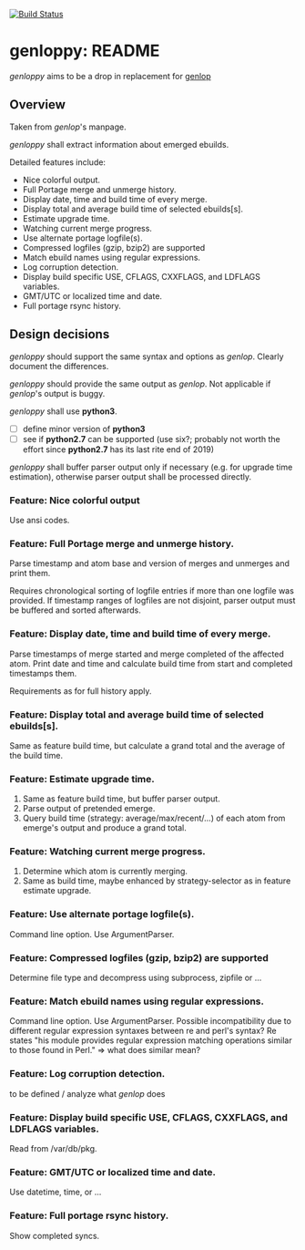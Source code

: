 [![Build Status](https://travis-ci.com/cklaucke/genloppy.svg?branch=devel)](https://travis-ci.com/cklaucke/genloppy)

# genloppy: README #

*genloppy* aims to be a drop in replacement for [genlop](https://github.com/gentoo-perl/genlop)

## Overview ##

Taken from *genlop*'s manpage.

*genloppy* shall extract information about emerged ebuilds.

Detailed features include:
-   Nice colorful output.
-   Full Portage merge and unmerge history.
-   Display date, time and build time of every merge.
-   Display total and average build time of selected ebuilds\[s\].
-   Estimate upgrade time.
-   Watching current merge progress.
-   Use alternate portage logfile(s).
-   Compressed logfiles (gzip, bzip2) are supported
-   Match ebuild names using regular expressions.
-   Log corruption detection.
-   Display build specific USE, CFLAGS, CXXFLAGS, and LDFLAGS variables.
-   GMT/UTC or localized time and date.
-   Full portage rsync history.

## Design decisions ##

*genloppy* should support the same syntax and options as *genlop*. Clearly document the differences.

*genloppy* should provide the same output as *genlop*. Not applicable if *genlop*'s output is buggy.

*genloppy* shall use **python3**.
-   [ ] define minor version of **python3**
-   [ ] see if **python2.7** can be supported (use six?; probably not worth the effort since **python2.7** has its last rite end of 2019)

*genloppy* shall buffer parser output only if necessary (e.g. for upgrade time estimation), otherwise parser output shall be processed directly.

### Feature: Nice colorful output ###

Use ansi codes.

### Feature: Full Portage merge and unmerge history. ###

Parse timestamp and atom base and version of merges and unmerges and print them.

Requires chronological sorting of logfile entries if more than one logfile was provided. If timestamp ranges of logfiles are not disjoint, parser output must be buffered and sorted afterwards.

### Feature: Display date, time and build time of every merge. ###

Parse timestamps of merge started and merge completed of the affected atom.
Print date and time and calculate build time from start and completed timestamps them.

Requirements as for full history apply.

### Feature: Display total and average build time of selected ebuilds\[s\]. ###

Same as feature build time, but calculate a grand total and the average of the build time.

### Feature: Estimate upgrade time. ###

1.  Same as feature build time, but buffer parser output.
2.  Parse output of pretended emerge.
3.  Query build time (strategy: average/max/recent/...) of each atom from emerge's output and produce a grand total.

### Feature: Watching current merge progress. ###

1.  Determine which atom is currently merging.
2.  Same as build time, maybe enhanced by strategy-selector as in feature estimate upgrade.

### Feature: Use alternate portage logfile(s). ###

Command line option. Use ArgumentParser.

### Feature: Compressed logfiles (gzip, bzip2) are supported ###

Determine file type and decompress using subprocess, zipfile or ...

### Feature: Match ebuild names using regular expressions. ###

Command line option. Use ArgumentParser.
Possible incompatibility due to different regular expression syntaxes between re and perl's syntax?
Re states "his module provides regular expression matching operations similar to those found in Perl."
=> what does similar mean?

### Feature: Log corruption detection. ###

to be defined / analyze what *genlop* does

### Feature: Display build specific USE, CFLAGS, CXXFLAGS, and LDFLAGS variables. ###

Read from /var/db/pkg.

### Feature: GMT/UTC or localized time and date. ###

Use datetime, time, or ...

### Feature: Full portage rsync history. ###

Show completed syncs.
